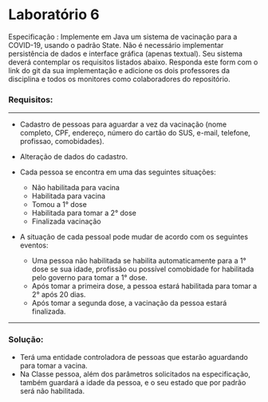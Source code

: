 # Laboratório 6

Especificação : Implemente em Java um sistema de vacinação para a COVID-19, usando o padrão State. Não é necessário implementar persistência de dados e interface gráfica (apenas textual). Seu sistema deverá contemplar os requisitos listados abaixo. Responda este form com o link do git da sua implementação e adicione os dois professores da disciplina e todos os monitores como colaboradores do repositório. 

### Requisitos:
***

* Cadastro de pessoas para aguardar a vez da vacinação (nome completo, CPF, endereço, número do cartão do SUS, e-mail,
  telefone, profissao, comobidades).
* Alteração de dados do cadastro.
* Cada pessoa se encontra em uma das seguintes situações:
    * Não habilitada para vacina
    * Habilitada para vacina
    * Tomou a 1° dose
    * Habilitada para tomar a 2° dose
    * Finalizada vacinação
    
* A situação de cada pessoal pode mudar de acordo com os seguintes eventos:
    * Uma pessoa não habilitada se habilita automaticamente para a 1° dose se sua idade, profissão ou possível comobidade for habilitada pelo governo para tomar a 1° dose.
    * Após tomar a primeira dose, a pessoa estará habilitada para tomar a 2° após 20 dias.
    * Após tomar a segunda dose, a vacinação da pessoa estará finalizada.
***
### Solução:
* Terá uma entidade controladora de pessoas que estarão aguardando para tomar a vacina. 
* Na Classe pessoa, além dos parâmetros solicitados na especificação, também guardará a idade da pessoa, e o seu estado que por padrão será não habilitada. 
